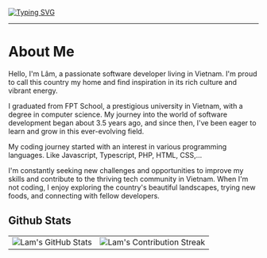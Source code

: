 [![Typing SVG](https://readme-typing-svg.herokuapp.com?font=Fira+Code&pause=1000&color=560BAD&background=FF000000&center=true&vCenter=true&random=false&width=435&lines=I'm+a+FrontEnd+Developer;Born+in+2000s+;3+years+of+experience)](https://git.io/typing-svg)

**** 

# About Me


Hello, I'm Lâm, a passionate software developer living in Vietnam. I'm proud to call this country my home and find inspiration in its rich culture and vibrant energy.

I graduated from FPT School, a prestigious university in Vietnam, with a degree in computer science. My journey into the world of software development began about 3.5 years ago, and since then, I've been eager to learn and grow in this ever-evolving field.

My coding journey started with an interest in various programming languages. Like Javascript, Typescript, PHP, HTML, CSS,...

I'm constantly seeking new challenges and opportunities to improve my skills and contribute to the thriving tech community in Vietnam. When I'm not coding, I enjoy exploring the country's beautiful landscapes, trying new foods, and connecting with fellow developers.

## Github Stats


<table align="center" width="100%" height="100%" >
    <tr>
       <td><img style="border: none;" src="https://github-profile-summary-cards.vercel.app/api/cards/profile-details?username=lamzaaa&theme=material_palenight" alt="Lam's GitHub Stats"/></td>   
       <td><img style="border: none;" src="https://github-readme-streak-stats.herokuapp.com/?user=lamzaaa&theme=material_palenight" alt="Lam's Contribution Streak"/></td>
    </tr>
 </table>

 <table align="center" width="100%" height="100%" >
    <tr>
        <td><img style="border: none;" src="https://github-profile-summary-cards.vercel.app/api/cards/stats?username=lamzaaa&theme=material_palenight" alt="Lam's GitHub Stats"/></td>
        <td><img style="border: none;" src="https://github-profile-summary-cards.vercel.app/api/cards/productive-time?username=lamzaaa&theme=material_palenight&utcOffset=10" alt="Lam's GitHub Stats"/>
        <td><img style="border: none;" src="https://github-profile-summary-cards.vercel.app/api/cards/repos-per-language?username=lamzaaa&theme=material_palenight" alt="Lam's GitHub Stats"/></td>
        <td><img style="border: none;" src="https://github-profile-summary-cards.vercel.app/api/cards/most-commit-language?username=lamzaaa&theme=material_palenight" alt="Lam's GitHub Stats"/></td>
    </tr>
 </table>


<!-- <div align="center">
    <img src="https://komarev.com/ghpvc/?username=lamzaaa&style=for-the-badge" alt="Profile views" />
    <br/>
</div> -->

<!--
**lamzaaa/lamzaaa** is a ✨ _special_ ✨ repository because its `README.md` (this file) appears on your GitHub profile.

Here are some ideas to get you started:

- 🔭 I’m currently working on ...
- 🌱 I’m currently learning ...
- 👯 I’m looking to collaborate on ...
- 🤔 I’m looking for help with ...
- 💬 Ask me about ...
- 📫 How to reach me: ...
- 😄 Pronouns: ...
- ⚡ Fun fact: ...
-->
